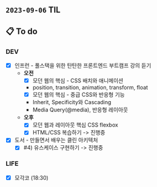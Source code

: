## `2023-09-06` TIL

## 📋 To do

### DEV
- [x] 인프런 - 풀스택을 위한 탄탄한 프론트엔드 부트캠프 강의 듣기
  - **오전**
    - [x]  모던 웹의 핵심 - CSS 배치와 애니메이션
      - position, transition, animation, transform, float
    - [x]  모던 웹의 핵심 - 중급 CSS와 반응형 기능
      - Inherit, Specificity와 Cascading
      - Media Query(@media), 반응형 레이아웃
  - **오후**
    - [x]  모던 웹과 레이아웃 핵심 CSS flexbox
    - [x]  HTML/CSS 복습하기 -> 진행중
- [x] 도서 - 만들면서 배우는 클린 아키텍처
  - [x] #4) 유스케이스 구현하기 -> 진행중

### LIFE
- [x] 모각코 (18:30)